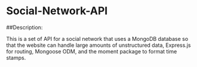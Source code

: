 # Social-Network-API

##Description:

This is a set of API for a social network that uses a MongoDB database so that the website can handle large amounts of unstructured data, Express.js for routing, Mongoose ODM, and the moment package to format time stamps.
